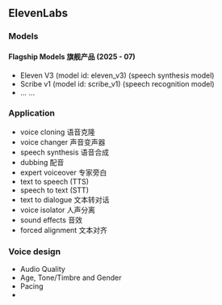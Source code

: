 ## ElevenLabs

### Models

#### Flagship Models 旗舰产品 (2025 - 07)

- Eleven V3 (model id: eleven_v3) (speech synthesis model)
- Scribe v1 (model id: scribe_v1) (speech recognition model)
- ... ...

### Application

- voice cloning 语音克隆
- voice changer 声音变声器
- speech synthesis 语音合成
- dubbing 配音
- expert voiceover 专家旁白
- text to speech (TTS)
- speech to text (STT)
- text to dialogue 文本转对话
- voice isolator 人声分离
- sound effects 音效
- forced alignment 文本对齐

### Voice design

- Audio Quality
- Age, Tone/Timbre and Gender
- Pacing
- 
